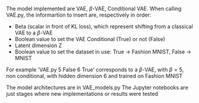 The model implemented are VAE, $\beta$-VAE, Conditional VAE. When calling VAE.py, the informartion to insert are, respectively in order:
- Beta (scalar in front of KL loss), which represent shifting from a classical VAE to a $\beta$-VAE
- Boolean value to set the VAE Conditional (True) or not (False)
- Latent dimension Z
- Boolean value to set the dataset in use: True -> Fashion MNIST, False -> MNIST

For example 'VAE.py 5 False 6 True' corresponds to a $\beta$-VAE, with $\beta=5$, non conditional, with hidden dimension 6 and trained on Fashion MNIST

The model architectures are in VAE_models.py
The Jupyter notebooks are just stages where new implementations or results were tested
